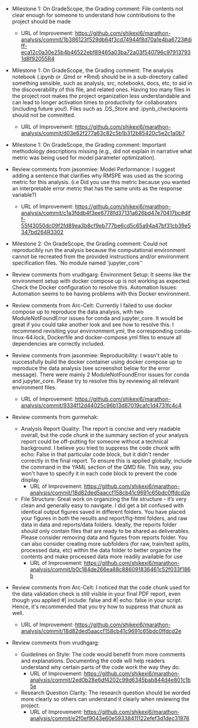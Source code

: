 * Milestone 1: On GradeScope, the Grading comment: File contents not clear enough for someone to understand how contributions to the project should be made
    - URL of Improvement: https://github.com/shikexi6/marathon-analysis/commit/1b386123f529db64f3cd74944f8d70a1e4ba6723#diff-eca12c0a30e25b4b46522ebf89465a03ba72a03f540796c979137931d8f92055R4

* Milestone 1: On GradeScope, the Grading comment: The analysis notebook (.ipynb or .Qmd or *Rmd) should be in a sub-directory called something sensible, such as analysis, src, notebooks, docs, etc, to aid in the discoverability of this file, and related ones. Having too many files in the project root makes the project organization less understandable and can lead to longer activation times to productivity for collaborators (including future you!). Files such as .DS_Store and .ipynb_checkpoints should not be committed.
    - URL of Improvement: https://github.com/shikexi6/marathon-analysis/commit/d03e62f277a63c82c5b1b312b85420c5e2c1a0b7

* Milestone 1: On GradeScope, the Grading comment: Important methodology descriptions missing (e.g., did not explain in narrative what metric was being used for model parameter optimization).
* Review comments from jasonmiee: Model Performance: I suggest adding a sentence that clarifies why RMSPE was used as the scoring metric for this analysis. (i.e Did you use this metric because you wanted an interpretable error metric that has the same units as the response variable?)
    - URL of Improvement: https://github.com/shikexi6/marathon-analysis/commit/c1a3fddb4f3ee6778fd37131a626bd47e70417bc#diff-55f43050dc09f2fd89ea3b8cf9eb777be6cd5c65a94a47bf31cb39e5347bd264R3302

* Milestone 2: On GradeScope, the Grading comment: Could not reproducibly run the analysis because the computational environment cannot be recreated from the provided instructions and/or environment specification files. 'No module named 'jupyter_core''
* Review comments from vrudhgarg: Environment Setup: It seems like the environment setup with docker compose up is not working as expected. Check the Docker configuration to resolve this. Automation Issues: Automation seems to be having problems with this Docker environment.
* Review comments from Arc-Celt: Currently I failed to use docker compose up to reproduce the data analysis, with two ModuleNotFoundError issues for conda and jupyter_core. It would be great if you could take another look and see how to resolve this. I recommend revisiting your envirnonment.yml, the corresponding conda-linux-64.lock, Dockerfile and docker-compose.yml files to ensure all dependencies are correctly included.
* Review comments from jasonmiee: Reproducibility: I wasn't able to successfully build the docker container using docker compose up to reproduce the data analysis (see screenshot below for the error message). There were mainly 2 ModuleNotFoundError issues for conda and jupyter_core. Please try to resolve this by reviewing all relevant environment files.
    - URL of Improvement: https://github.com/shikexi6/marathon-analysis/commit/9334f12d44025c96b13d87019cafc1d4731fc4c4

* Review comments from gurmehak:
    - Analysis Report Quality: The report is concise and very readable overall, but the code chunk in the summary section of your analysis report could be off-putting for someone without a technical background. I believe you tried to suppress the code chunk with echo: False in that particular code block, but it didn't render correctly in the final report. To ensure this is applied globally, include the command in the YAML section of the QMD file. This way, you won't have to specify it in each code block to prevent the code display.
        - URL of Improvement:  https://github.com/shikexi6/marathon-analysis/commit/18d82ded5aaccf158cb41c9691c65bdc0ffdcd2e
    - File Structure: Great work on organizing the file structure - it’s very clean and generally easy to navigate. I did get a bit confused with identical output figures saved in different folders. You have placed your figures in both the results and report/fig-html folders, and raw data in data and reports/data folders. Ideally, the reports folder should only contain files that are ready to be shared as deliverables. Please consider removing data and figures from reports folder. You can also consider creating more subfolders (for raw, train/test splits, processed data, etc) within the data folder to better organize the contents and make processed data more readily available for use
        - URL of Improvement: https://github.com/shikexi6/marathon-analysis/commit/b0c184de266ea88c886091836461c52f033f186b

* Review comments from Arc-Celt: I noticed that the code chunk used for the data validation check is still visible in your final PDF report, even though you applied #| include: false and #| echo: false in your script. Hence, it's recommended that you try how to suppress that chunk as well.
    - URL of Improvement:  https://github.com/shikexi6/marathon-analysis/commit/18d82ded5aaccf158cb41c9691c65bdc0ffdcd2e

* Review comments from vrudhgarg:
    - Guidelines on Style: The code would benefit from more comments and explanations. Documenting the code will help readers understand why certain parts of the code work the way they do.
        - URL of Improvement: https://github.com/shikexi6/marathon-analysis/commit/2ed0b28e6df4202c99d6345bab844d4e801c1b5e
    - Research Question Clarity: The research question should be worded more clearly so others can understand it clearly when reviewing the project.
        - URL of Improvement: https://github.com/shikexi6/marathon-analysis/commit/e2f0ef9043e60e59338411122efef3d1dec31976



